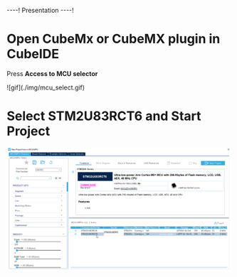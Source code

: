 ----!
Presentation
----!

# Open CubeMx or CubeMX plugin in CubeIDE
Press **Access to MCU selector**
<p> </p>
![gif](./img/mcu_select.gif)

# Select STM2U83RCT6 and Start Project
<p> </p>

![image](./img/NU_project.png)